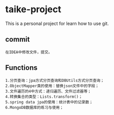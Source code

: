 # taike-project
This is a personal project for learn how to use git.

## commit
    在IDEA中修改文件，提交。

## Functions
    1.分页查询：jpa方式分页查询和DBUtils方式分页查询；
    2.ObjectMapper类的使用：替换json文件中的字段；
    3.文件遍历的4中方式：递归遍历、文件过滤器等；
    4.转换集合的类型：Lists.transform()；
    5.spring data jpa的使用：统计表中的记录数；
    6.MongoDB数据库的练习与使用；
